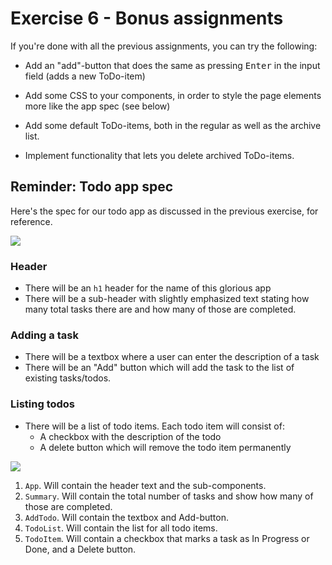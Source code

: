 # Exercise 6 - Bonus assignments

If you're done with all the previous assignments, you can try the following:

- Add an "add"-button that does the same as pressing <kbd>Enter</kbd> in the input field (adds a new ToDo-item)

- Add some CSS to your components, in order to style the page elements more like the app spec (see below)

- Add some default ToDo-items, both in the regular as well as the archive list.

- Implement functionality that lets you delete archived ToDo-items.

  

## Reminder: Todo app spec

Here's the spec for our todo app as discussed in the previous exercise, for reference.

![](../images/todo-app.png)

### Header

- There will be an `h1` header for the name of this glorious app
- There will be a sub-header with slightly emphasized text stating how many total tasks there are and how many of those are completed.

### Adding a task

- There will be a textbox where a user can enter the description of a task
- There will be an "Add" button which will add the task to the list of existing tasks/todos.

### Listing todos

- There will be a list of todo items. Each todo item will consist of:
  - A checkbox with the description of the todo
  - A delete button which will remove the todo item permanently

![](../images/todo-app-components.png)

1.  `App`. Will contain the header text and the sub-components.
1.  `Summary`. Will contain the total number of tasks and show how many of those are completed.
1.  `AddTodo`. Will contain the textbox and Add-button.
1.  `TodoList`. Will contain the list for all todo items.
1.  `TodoItem`. Will contain a checkbox that marks a task as In Progress or Done, and a Delete button.
